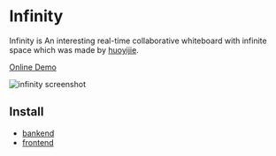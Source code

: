 # Infinity

Infinity is An interesting real-time collaborative whiteboard with infinite space which was made by [huoyijie](https://huoyijie.cn).

[Online Demo](https://huoyijie.github.io/infinity/)

![infinity screenshot](https://github.com/huoyijie/infinity/assets/11747704/88de7f61-3bd8-4880-aff5-9ff42e09a138)

## Install

* [bankend](./backend/)
* [frontend](./frontend/)
